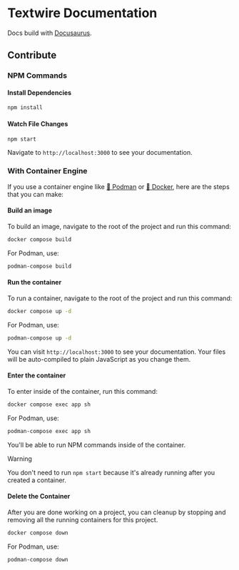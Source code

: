 # Textwire Documentation
Docs build with [Docusaurus](https://docusaurus.io/).

## Contribute
### NPM Commands
#### Install Dependencies
```bash
npm install
```

#### Watch File Changes
```bash
npm start
```

Navigate to `http://localhost:3000` to see your documentation.

### With Container Engine
If you use a container engine like [🦦 Podman](https://podman.io/) or [🐳 Docker](https://app.docker.com/), here are the steps that you can make:

#### Build an image
To build an image, navigate to the root of the project and run this command:

```bash
docker compose build
```

For Podman, use:

```bash
podman-compose build
```

#### Run the container
To run a container, navigate to the root of the project and run this command:

```bash
docker compose up -d
```

For Podman, use:

```bash
podman-compose up -d
```

You can visit `http://localhost:3000` to see your documentation. Your files will be auto-compiled to plain JavaScript as you change them.

#### Enter the container
To enter inside of the container, run this command:

```bash
docker compose exec app sh
```

For Podman, use:

```bash
podman-compose exec app sh
```

You'll be able to run NPM commands inside of the container.

> [!WARNING]
> You don't need to run `npm start` because it's already running after you created a container.

#### Delete the Container
After you are done working on a project, you can cleanup by stopping and removing all the running containers for this project.

```bash
docker compose down
```

For Podman, use:

```bash
podman-compose down
```